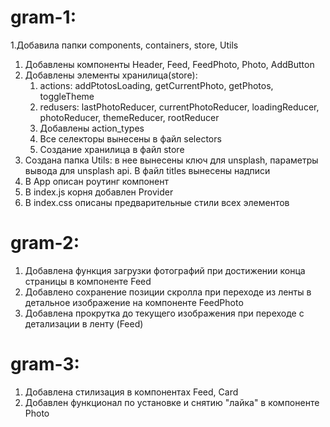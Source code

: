 # gram-1:

1.Добавила папки components, containers, store, Utils

1. Добавлены компоненты Header, Feed, FeedPhoto, Photo, AddButton
1. Добавлены элементы хранилица(store):
   1. actions: addPtotosLoading, getCurrentPhoto, getPhotos, toggleTheme
   1. redusers: lastPhotoReducer, currentPhotoReducer, loadingReducer, photoReducer, themeReducer, rootReducer
   1. Добавлены action_types
   1. Все селекторы вынесены в файл selectors
   1. Создание хранилица в файл store
1. Создана папка Utils: в нее вынесены ключ для unsplash, параметры вывода для unsplash api. В файл titles вынесены надписи
1. В App описан роутинг компонент
1. В index.js корня добавлен Provider
1. В index.css описаны предварительные стили всех элементов

# gram-2:

1. Добавлена функция загрузки фотографий при достижении конца страницы в компоненте Feed
1. Добавлено сохранение позиции скролла при переходе из ленты в детальное изображение на компоненте FeedPhoto
1. Добавлена прокрутка до текущего изображения при переходе с детализации в ленту (Feed)

# gram-3:

1. Добавлена стилизация в компонентах Feed, Card
1. Добавлен функционал по установке и снятию "лайка" в компоненте Photo
